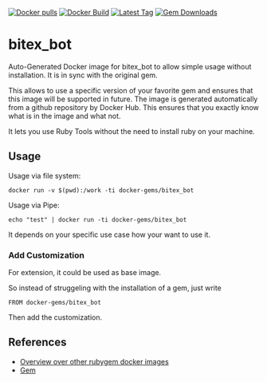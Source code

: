 [![Docker pulls](https://img.shields.io/docker/pulls/rubygem/bitex_bot.svg)](https://hub.docker.com/r/rubygem/bitex_bot/)
[![Docker Build](https://img.shields.io/docker/automated/rubygem/bitex_bot.svg)](https://hub.docker.com/r/rubygem/bitex_bot/)
[![Latest Tag](https://img.shields.io/github/tag/docker-rubygem/bitex_bot.svg)](https://hub.docker.com/r/rubygem/bitex_bot/)
[![Gem Downloads](https://img.shields.io/gem/dt/bitex_bot.svg)](https://rubygems.org/gems/bitex_bot/)
# bitex_bot

Auto-Generated Docker image for bitex_bot to allow simple usage without installation.
It is in sync with the original gem.

This allows to use a specific version of your favorite gem and ensures that this image will be supported in future.
The image is generated automatically from a github repository by Docker Hub.
This ensures that you exactly know what is in the image and what not.

It lets you use Ruby Tools without the need to install ruby on your machine.

## Usage

Usage via file system:

`docker run -v $(pwd):/work -ti docker-gems/bitex_bot`

Usage via Pipe:

`echo "test" | docker run -ti docker-gems/bitex_bot`

It depends on your specific use case how your want to use it.

### Add Customization

For extension, it could be used as base image.

So instead of struggeling with the installation of a gem, just write

`FROM docker-gems/bitex_bot`

Then add the customization.

## References

 - [Overview over other rubygem docker images](https://github.com/thinkbot/docker-rubygem)
 - [Gem](https://rubygems.org/gems/bitex_bot/)
